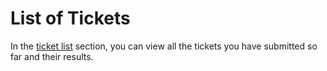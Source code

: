 # List of Tickets

In the [ticket list](https://panel.virakcloud.com/user/ticket/dashboard) section, you can view all the tickets you have submitted so far and their results.

<DarkModeImage
  dark-src="/images/guides/en/dark/tickets/support.png"
  light-src="/images/guides/en/light/tickets/support.png"
  alt="Registration image"
/>
